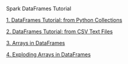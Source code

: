 Spark DataFrames Tutorial

[1. DataFrames Tutorial: from Python Collections](./dataframe_tutorial_from_collection.py.md)

[2. DataFrames Tutorial: from CSV Text Files](./dataframe_tutorial_from_text_files.py.md)

[3. Arrays in DataFrames](./arrays_in_dataframes/)

[4. Exploding Arrays in DataFrames](./explode_arrays_into_rows/)

